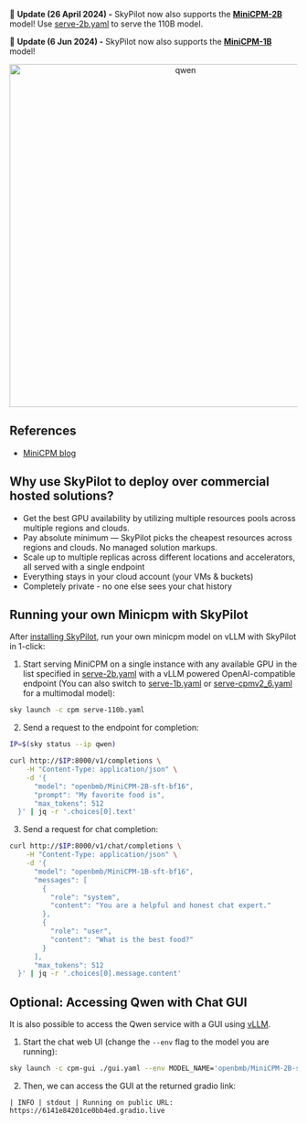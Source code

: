 

📰 **Update (26 April 2024) -** SkyPilot now also supports the [**MiniCPM-2B**](https://openbmb.vercel.app/?category=Chinese+Blog/) model! Use [serve-2b.yaml](https://github.com/skypilot-org/skypilot/blob/master/llm/minicpm/serve-2b.yaml) to serve the 110B model.

📰 **Update (6 Jun 2024) -** SkyPilot now also supports the [**MiniCPM-1B**](https://openbmb.vercel.app/?category=Chinese+Blog/) model! 

<p align="center">
    <img src="https://i.imgur.com/d7tEhAl.gif" alt="qwen" width="600"/>
</p>

## References
* [MiniCPM blog](https://openbmb.vercel.app/?category=Chinese+Blog/)

## Why use SkyPilot to deploy over commercial hosted solutions?

* Get the best GPU availability by utilizing multiple resources pools across multiple regions and clouds.
* Pay absolute minimum — SkyPilot picks the cheapest resources across regions and clouds. No managed solution markups.
* Scale up to multiple replicas across different locations and accelerators, all served with a single endpoint 
* Everything stays in your cloud account (your VMs & buckets)
* Completely private - no one else sees your chat history


## Running your own Minicpm with SkyPilot

After [installing SkyPilot](https://skypilot.readthedocs.io/en/latest/getting-started/installation.html), run your own minicpm model on vLLM with SkyPilot in 1-click:

1. Start serving MiniCPM on a single instance with any available GPU in the list specified in [serve-2b.yaml](https://github.com/skypilot-org/skypilot/blob/master/llm/minicpm/serve-2b.yaml) with a vLLM powered OpenAI-compatible endpoint (You can also switch to [serve-1b.yaml](https://github.com/skypilot-org/skypilot/blob/master/llm/minicpm/serve-1b.yaml) or [serve-cpmv2_6.yaml](https://github.com/skypilot-org/skypilot/blob/master/llm/minicpm/serve-cpmv2_6.yaml) for a multimodal model):

```bash
sky launch -c cpm serve-110b.yaml
```
2. Send a request to the endpoint for completion:
```bash
IP=$(sky status --ip qwen)

curl http://$IP:8000/v1/completions \
    -H "Content-Type: application/json" \
    -d '{
      "model": "openbmb/MiniCPM-2B-sft-bf16",
      "prompt": "My favorite food is",
      "max_tokens": 512
  }' | jq -r '.choices[0].text'
```

3. Send a request for chat completion:
```bash
curl http://$IP:8000/v1/chat/completions \
    -H "Content-Type: application/json" \
    -d '{
      "model": "openbmb/MiniCPM-1B-sft-bf16",
      "messages": [
        {
          "role": "system",
          "content": "You are a helpful and honest chat expert."
        },
        {
          "role": "user",
          "content": "What is the best food?"
        }
      ],
      "max_tokens": 512
  }' | jq -r '.choices[0].message.content'
```


## **Optional:** Accessing Qwen with Chat GUI

It is also possible to access the Qwen service with a GUI using [vLLM](https://github.com/vllm-project/vllm).

1. Start the chat web UI (change the `--env` flag to the model you are running):
```bash
sky launch -c cpm-gui ./gui.yaml --env MODEL_NAME='openbmb/MiniCPM-2B-sft-bf16' --env ENDPOINT=$(sky serve status --endpoint cpm)
```

2. Then, we can access the GUI at the returned gradio link:
```
| INFO | stdout | Running on public URL: https://6141e84201ce0bb4ed.gradio.live
```

